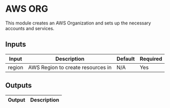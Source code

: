 # AWS ORG

This module creates an AWS Organization and sets up the necessary accounts and services.

## Inputs

| Input                            | Description                                                                                                                                                                                             | Default | Required |
| -------------------------------- | ------------------------------------------------------------------------------------------------------------------------------------------------------------------------------------------------------- | ------- | -------- |
| region                           | AWS Region to create resources in                                                                                                                                                                       | N/A     | Yes      |


## Outputs

| Output          | Description                |
| --------------- | -------------------------- |
